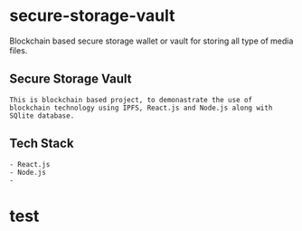 # secure-storage-vault
Blockchain based secure storage wallet or vault for storing all type of media files.


## Secure Storage Vault

    This is blockchain based project, to demonastrate the use of blockchain technology using IPFS, React.js and Node.js along with SQlite database.

## Tech Stack

    - React.js
    - Node.js
    - 

# test

